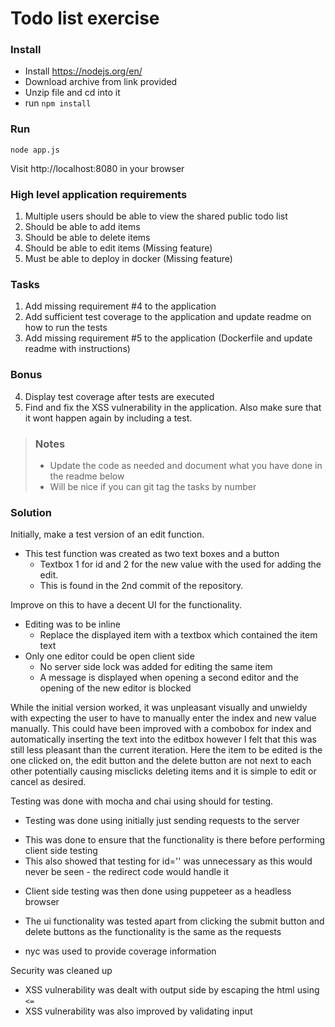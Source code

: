 # Todo list exercise

### Install

- Install https://nodejs.org/en/
- Download archive from link provided
- Unzip file and cd into it
- run `npm install`

### Run
`node app.js`

Visit http://localhost:8080 in your browser

### High level application requirements
1. Multiple users should be able to view the shared public todo list
2. Should be able to add items
3. Should be able to delete items
4. Should be able to edit items (Missing feature)
5. Must be able to deploy in docker (Missing feature)

### Tasks
1. Add missing requirement #4 to the application
2. Add sufficient test coverage to the application and update readme on how to run the tests
3. Add missing requirement #5 to the application (Dockerfile and update readme with instructions)

### Bonus
4. Display test coverage after tests are executed
5. Find and fix the XSS vulnerability in the application. Also make sure that it wont happen again by including a test.

> ### Notes
> - Update the code as needed and document what you have done in the readme below
> - Will be nice if you can git tag the tasks by number

### Solution
Initially, make a test version of an edit function.
  - This test function was created as two text boxes and a button
    + Textbox 1 for id and 2 for the new value with the used for adding the edit.
    + This is found in the 2nd commit of the repository.

Improve on this to have a decent UI for the functionality.
  - Editing was to be inline
    + Replace the displayed item with a textbox which contained the item text
  - Only one editor could be open client side
    + No server side lock was added for editing the same item
    + A message is displayed when opening a second editor and the opening of the new editor is blocked

While the initial version worked, it was unpleasant visually and unwieldy with expecting the user to have to 
manually enter the index and new value manually. This could have been improved with a combobox for index and
automatically inserting the text into the editbox however I felt that this was still less pleasant than the
current iteration. Here the item to be edited is the one clicked on, the edit button and the delete button 
are not next to each other potentially causing misclicks deleting items and it is simple to edit or cancel
as desired.

Testing was done with mocha and chai using should for testing.
 - Testing was done using initially just sending requests to the server
  + This was done to ensure that the functionality is there before performing client side testing
  + This also showed that testing for id='' was unnecessary as this would never be seen - the redirect code would handle it
 - Client side testing was then done using puppeteer as a headless browser
  + The ui functionality was tested apart from clicking the submit button and delete buttons as the functionality is the same as the requests
 - nyc was used to provide coverage information

Security was cleaned up
 - XSS vulnerability was dealt with output side by escaping the html using `<=`
 - XSS vulnerability was also improved by validating input